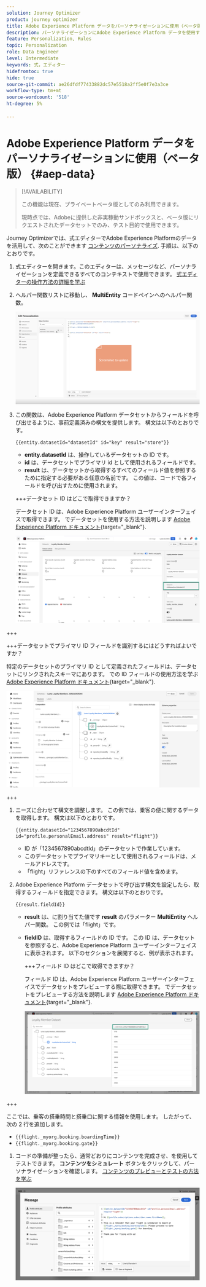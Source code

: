 ```yaml
---
solution: Journey Optimizer
product: journey optimizer
title: Adobe Experience Platform データをパーソナライゼーションに使用（ベータ版）
description: パーソナライゼーションにAdobe Experience Platform データを使用する方法を説明します。
feature: Personalization, Rules
topic: Personalization
role: Data Engineer
level: Intermediate
keywords: 式，エディター
hidefromtoc: true
hide: true
source-git-commit: ae26dfdf77433882dc57e5518a2ff5e0f7e3a3ce
workflow-type: tm+mt
source-wordcount: '518'
ht-degree: 5%

---
```


# Adobe Experience Platform データをパーソナライゼーションに使用（ベータ版） {#aep-data}

>[!AVAILABILITY]
>
>この機能は現在、プライベートベータ版としてのみ利用できます。
>
>現時点では、Adobeに提供した非実稼動サンドボックスと、ベータ版にリクエストされたデータセットでのみ、テスト目的で使用できます。

Journey Optimizerでは、式エディターでAdobe Experience Platformのデータを活用して、次のことができます [コンテンツのパーソナライズ](../personalization/personalize.md). 手順は、以下のとおりです。

1. 式エディターを開きます。このエディターは、メッセージなど、パーソナライゼーションを定義できるすべてのコンテキストで使用できます。 [式エディターの操作方法の詳細を学ぶ](../personalization/personalization-build-expressions.md)

1. ヘルパー関数リストに移動し、 **MultiEntity** コードペインへのヘルパー関数。

   ![](assets/aep-data-helper.png)

1. この関数は、Adobe Experience Platform データセットからフィールドを呼び出せるように、事前定義済みの構文を提供します。 構文は以下のとおりです。

   ```
   {{entity.datasetId="datasetId" id="key" result="store"}}
   ```

   * **entity.datasetId** は、操作しているデータセットの ID です。
   * **id** は、データセットでプライマリ id として使用されるフィールドです。
   * **result** は、データセットから取得するすべてのフィールド値を参照するために指定する必要がある任意の名前です。 この値は、コードで各フィールドを呼び出すために使用されます。

   +++データセット ID はどこで取得できますか？

   データセット ID は、Adobe Experience Platform ユーザーインターフェイスで取得できます。 でデータセットを使用する方法を説明します [Adobe Experience Platform ドキュメント](https://experienceleague.adobe.com/en/docs/experience-platform/catalog/datasets/user-guide#view-datasets){target="_blank"}.

   ![](assets/aep-data-dataset.png)

+++

   +++データセットでプライマリ ID フィールドを識別するにはどうすればよいですか？

   特定のデータセットのプライマリ ID として定義されたフィールドは、データセットにリンクされたスキーマにあります。 での ID フィールドの使用方法を学ぶ [Adobe Experience Platform ドキュメント](https://experienceleague.adobe.com/en/docs/experience-platform/xdm/ui/fields/identity){target="_blank"}.

   ![](assets/aep-data-identity.png)

+++

1. ニーズに合わせて構文を調整します。 この例では、乗客の便に関するデータを取得します。 構文は以下のとおりです。

   ```
   {{entity.datasetId="1234567890abcdtId" id="profile.personalEmail.address" result="flight"}}
   ```

   * ID が「1234567890abcdtId」のデータセットで作業しています。
   * このデータセットでプライマリキーとして使用されるフィールドは、メールアドレスです。
   * 「flight」リファレンスの下のすべてのフィールド値を含めます。

1. Adobe Experience Platform データセットで呼び出す構文を設定したら、取得するフィールドを指定できます。 構文は以下のとおりです。

   ```
   {{result.fieldId}}
   ```

   * **result** は、に割り当てた値です **result** のパラメーター **MultiEntity** ヘルパー関数。 この例では「flight」です。
   * **fieldID** は、取得するフィールドの ID です。 この ID は、データセットを参照すると、Adobe Experience Platform ユーザーインターフェイスに表示されます。 以下のセクションを展開すると、例が表示されます。

     +++フィールド ID はどこで取得できますか？

     フィールド ID は、Adobe Experience Platform ユーザーインターフェイスでデータセットをプレビューする際に取得できます。 でデータセットをプレビューする方法を説明します [Adobe Experience Platform ドキュメント](https://experienceleague.adobe.com/en/docs/experience-platform/catalog/datasets/user-guide#preview){target="_blank"}.

     ![](assets/aep-data-field.png)

+++

   ここでは、乗客の搭乗時間と搭乗口に関する情報を使用します。 したがって、次の 2 行を追加します。

   * `{{flight._myorg.booking.boardingTime}}`
   * `{{flight._myorg.booking.gate}}`

1. コードの準備が整ったら、通常どおりにコンテンツを完成させ、を使用してテストできます。 **コンテンツをシミュレート** ボタンをクリックして、パーソナライゼーションを確認します。 [コンテンツのプレビューとテストの方法を学ぶ](../content-management/preview-test.md)


   ![](assets/aep-data-sample.png)
